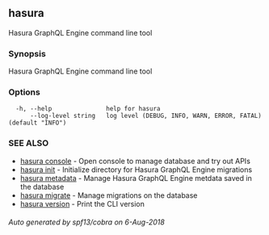 ## hasura

Hasura GraphQL Engine command line tool

### Synopsis

Hasura GraphQL Engine command line tool

### Options

```
  -h, --help               help for hasura
      --log-level string   log level (DEBUG, INFO, WARN, ERROR, FATAL) (default "INFO")
```

### SEE ALSO

* [hasura console](hasura_console.md)	 - Open console to manage database and try out APIs
* [hasura init](hasura_init.md)	 - Initialize directory for Hasura GraphQL Engine migrations
* [hasura metadata](hasura_metadata.md)	 - Manage Hasura GraphQL Engine metdata saved in the database
* [hasura migrate](hasura_migrate.md)	 - Manage migrations on the database
* [hasura version](hasura_version.md)	 - Print the CLI version

###### Auto generated by spf13/cobra on 6-Aug-2018
